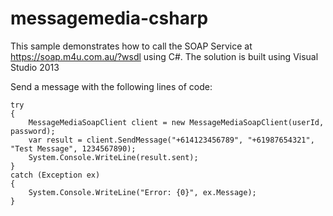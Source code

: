 messagemedia-csharp
===================
This sample demonstrates how to call the SOAP Service at https://soap.m4u.com.au/?wsdl using C#.
The solution is built using Visual Studio 2013

Send a message with the following lines of code:

```
try
{
    MessageMediaSoapClient client = new MessageMediaSoapClient(userId, password);
    var result = client.SendMessage("+614123456789", "+61987654321", "Test Message", 1234567890);
    System.Console.WriteLine(result.sent);
}
catch (Exception ex)
{
    System.Console.WriteLine("Error: {0}", ex.Message);
}
```